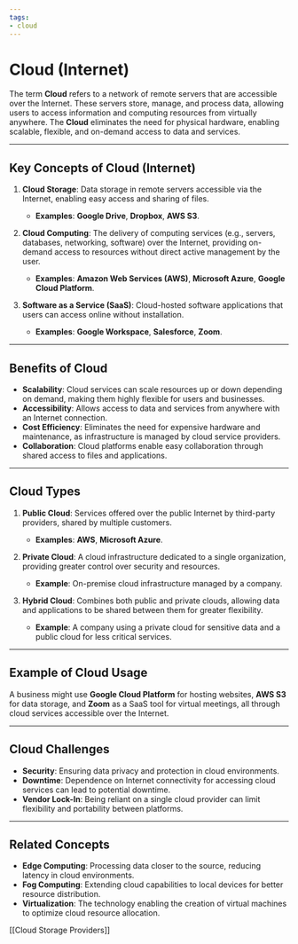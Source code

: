 ```yaml
---
tags:
- cloud
---
```


# Cloud (Internet)

The term **Cloud** refers to a network of remote servers that are accessible over the Internet. These servers store, manage, and process data, allowing users to access information and computing resources from virtually anywhere. The **Cloud** eliminates the need for physical hardware, enabling scalable, flexible, and on-demand access to data and services.

---

## Key Concepts of Cloud (Internet)

1. **Cloud Storage**: Data storage in remote servers accessible via the Internet, enabling easy access and sharing of files.

    - **Examples**: **Google Drive**, **Dropbox**, **AWS S3**.
2. **Cloud Computing**: The delivery of computing services (e.g., servers, databases, networking, software) over the Internet, providing on-demand access to resources without direct active management by the user.

    - **Examples**: **Amazon Web Services (AWS)**, **Microsoft Azure**, **Google Cloud Platform**.
3. **Software as a Service (SaaS)**: Cloud-hosted software applications that users can access online without installation.

    - **Examples**: **Google Workspace**, **Salesforce**, **Zoom**.

---

## Benefits of Cloud

- **Scalability**: Cloud services can scale resources up or down depending on demand, making them highly flexible for users and businesses.
- **Accessibility**: Allows access to data and services from anywhere with an Internet connection.
- **Cost Efficiency**: Eliminates the need for expensive hardware and maintenance, as infrastructure is managed by cloud service providers.
- **Collaboration**: Cloud platforms enable easy collaboration through shared access to files and applications.

---

## Cloud Types

1. **Public Cloud**: Services offered over the public Internet by third-party providers, shared by multiple customers.

    - **Examples**: **AWS**, **Microsoft Azure**.
2. **Private Cloud**: A cloud infrastructure dedicated to a single organization, providing greater control over security and resources.

    - **Example**: On-premise cloud infrastructure managed by a company.
3. **Hybrid Cloud**: Combines both public and private clouds, allowing data and applications to be shared between them for greater flexibility.

    - **Example**: A company using a private cloud for sensitive data and a public cloud for less critical services.

---

## Example of Cloud Usage

A business might use **Google Cloud Platform** for hosting websites, **AWS S3** for data storage, and **Zoom** as a SaaS tool for virtual meetings, all through cloud services accessible over the Internet.

---

## Cloud Challenges

- **Security**: Ensuring data privacy and protection in cloud environments.
- **Downtime**: Dependence on Internet connectivity for accessing cloud services can lead to potential downtime.
- **Vendor Lock-In**: Being reliant on a single cloud provider can limit flexibility and portability between platforms.

---

## Related Concepts

- **Edge Computing**: Processing data closer to the source, reducing latency in cloud environments.
- **Fog Computing**: Extending cloud capabilities to local devices for better resource distribution.
- **Virtualization**: The technology enabling the creation of virtual machines to optimize cloud resource allocation.

[[Cloud Storage Providers]]

